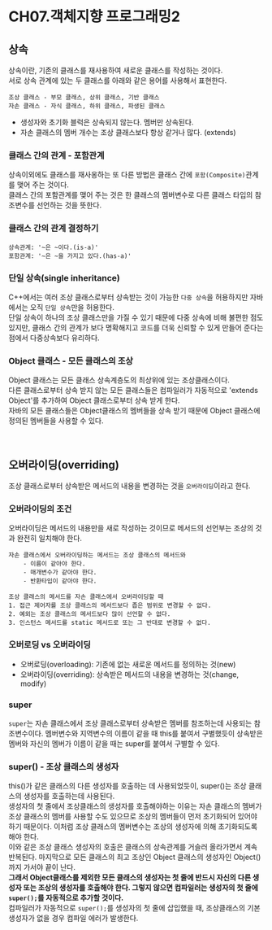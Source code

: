# CH07.객체지향 프로그래밍2
## 상속  
상속이란, 기존의 클래스를 재사용하여 새로운 클래스를 작성하는 것이다.  
서로 상속 관계에 있는 두 클래스를 아래와 같은 용어를 사용해서 표현한다.
```text
조상 클래스 - 부모 클래스, 상위 클래스, 기반 클래스
자손 클래스 - 자식 클래스, 하위 클래스, 파생된 클래스
```

- 생성자와 초기화 블럭은 상속되지 않는다. 멤버만 상속된다.  
- 자손 클래스의 멤버 개수는 조상 클래스보다 항상 같거나 많다. (extends)   

### 클래스 간의 관계 - 포함관계  
상속이외에도 클래스를 재사옹하는 또 다른 방법은 클래스 간에 `포함(Composite)`관계를 맺어 주는 것이다.   
클래스 간의 포함관계를 맺어 주는 것은 한 클래스의 멤버변수로 다른 클래스 타입의 참조변수를 선언하는 것을 뜻한다.  

### 클래스 간의 관계 결정하기  
```text
상속관계: '~은 ~이다.(is-a)'
포함관계: '~은 ~을 가지고 있다.(has-a)'
```

### 단일 상속(single inheritance)  
C++에서는 여러 조상 클래스로부터 상속받는 것이 가능한 `다중 상속`을 허용하지만 자바에서는 오직 `단일 상속`만을 허용한다.  
단일 상속이 하나의 조상 클래스만을 가질 수 있기 때문에 다중 상속에 비해 불편한 점도 있지만, 
클래스 간의 관계가 보다 명확해지고 코드를 더욱 신뢰할 수 있게 만들어 준다는 점에서 다중상속보다 유리하다.  

### Object 클래스 - 모든 클래스의 조상  
Object 클래스는 모든 클래스 상속계층도의 최상위에 있는 조상클래스이다.  
다른 클래스로부터 상속 받지 않는 모든 클래스들은 컴파일러가 자동적으로 'extends Object'를 추가하여 Object 클래스로부터 상속 받게 한다.  
자바의 모든 클래스들은 Object클래스의 멤버들을 상속 받기 때문에 Object 클래스에 정의된 멤버들을 사용할 수 있다.  

<br>  

## 오버라이딩(overriding)  
조상 클래스로부터 상속받은 메서드의 내용을 변경하는 것을 `오버라이딩`이라고 한다.  

### 오버라이딩의 조건  
오버라이딩은 메서드의 내용만을 새로 작성하는 것이므로 메서드의 선언부는 조상의 것과 완전히 일치해야 한다.  
```text
자손 클래스에서 오버라이딩하는 메서드는 조상 클래스의 메서드와 
    - 이름이 같아야 한다.
    - 매개변수가 같아야 한다.
    - 반환타입이 같아야 한다.
```

```text
조상 클래스의 메서드를 자손 클래스에서 오버라이딩할 때
1. 접근 제어자를 조상 클래스의 메서드보다 좁은 범위로 변경할 수 없다.
2. 예외는 조상 클래스의 메서드보다 많이 선언할 수 없다.
3. 인스턴스 메서드를 static 메서드로 또는 그 반대로 변경할 수 없다.
```

### 오버로딩 vs 오버라이딩  
- 오버로딩(overloading): 기존에 없는 새로운 메서드를 정의하는 것(new)  
- 오버라이딩(overriding): 상속받은 메서드의 내용을 변경하는 것(change, modify)  

### super  
`super`는 자손 클래스에서 조상 클래스로부터 상속받은 멤버를 참조하는데 사용되는 참조변수이다. 
멤버변수와 지역변수의 이름이 같을 때 this를 붙여서 구별했듯이 상속받은 멤버와 자신의 멤버가 이름이 같을 때는 super를 붙여서 구별할 수 있다.  

### super() - 조상 클래스의 생성자  
this()가 같은 클래스의 다른 생성자를 호출하는 데 사용되었듯이, super()는 조상 클래스의 생성자를 호출하는데 사용된다.  
생성자의 첫 줄에서 조상클래스의 생성자를 호출해야하는 이유는 자손 클래스의 멤버가 조상 클래스의 멤버를 사용할 수도 있으므로 조상의 멤버들이 먼저 초기화되어 있어야 하기 때문이다. 
이처럼 조상 클래스의 멤버변수는 조상의 생성자에 의해 초기화되도록 해야 한다.  
이와 같은 조상 클래스 생성자의 호출은 클래스의 상속관계를 거슬러 올라가면서 계속 반복된다. 
마지막으로 모든 클래스의 최고 조상인 Object 클래스의 생성자인 Object()까지 가서야 끝이 난다.  
**그래서 Object클래스를 제외한 모든 클래스의 생성자는 첫 줄에 반드시 자신의 다른 생성자 또는 조상의 생성자를 호출해야 한다. 그렇지 않으면 컴파일러는 생성자의 첫 줄에 `super();`를 자동적으로 추가할 것이다.**   
컴파일러가 자동적으로 `super();`를 생성자의 첫 줄에 삽입했을 때, 조상클래스의 기본 생성자가 없을 경우 컴파일 에러가 발생한다.  